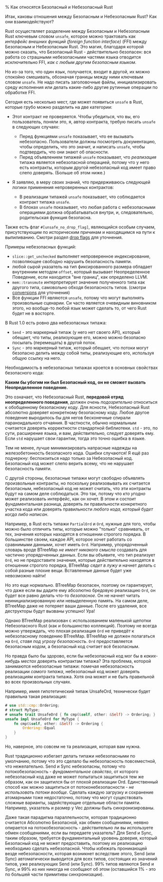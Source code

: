 % Как относятся Безопасный и Небезопасный Rust

Итак, каковы отношения между Безопасным и Небезопасным Rust? Как они
взаимодействуют?

Rust осуществляет разделение между Безопасным и Небезопасным Rust ключевым
словом `unsafe`, которое можно трактовать как *интерфейс внешних функций
(foreign function interface)* (FFI) между Безопасным и Небезопасным Rust. Это
магия, благодаря которой можно сказать, что Безопасный Rust - действительно
безопасен: вся работа со страшными небезопасными частями языка отводится 
исключительно FFI, *как с любым другим безопасным языком*.

Но из-за того, что один язык, получается, входит в другой, их можно спокойно
смешивать, обозначая границы между ними ключевым словом `unsafe`. Не надо писать
заголовочные файлы, инициализировать среду исполнения или делать какие-либо 
другие рутинные операции по обработке FFI.

Сегодня есть несколько мест, где может появиться `unsafe` в Rust, которые грубо
можно разделить на две категории:

* Этот контракт не проверяется. Чтобы убедиться, что вы, его пользователь, поняли 
это, я, автор контракта, требую писать `unsafe` в следующих случаях:     
  * Перед функциями `unsafe` показывает, что ее вызывать небезопасно. 
  Пользователи должны посмотреть документацию, чтобы определить, что это значит,
   и написать `unsafe`, чтобы подтвердить, что они знают об опасности.     
  * Перед объявлением типажей `unsafe` показывает, что *реализация* типажа 
  является небезопасной операцией, потому что у него есть контракты, которым 
  другой небезопасный код имеет право слепо доверять. (Больше об этом ниже.)

* Я заявляю, в меру своих знаний, что придерживаюсь следующей логики применения 
непроверенных контрактов:
  * В реализации типажей `unsafe` показывает, что соблюдается контракт типажа
`unsafe`.
  * В блоках `unsafe` показывает, что любая работа с небезопасными операциями 
  должна обрабатываться внутри, и, следовательно, родительская функция 
  безопасна.

Также есть флаг `#[unsafe_no_drop_flag]`, являющийся особым случаем,
присутствующим по историческим причинам и находящимся на пути к выпиливанию.
Смотри раздел [drop flags] для уточнения.

Примеры небезопасных функций:

* `slice::get_unchecked` выполняет непроверенное индексирование, позволяющее
свободно нарушить безопасность памяти. 
* любой сырой указатель на тип фиксированного размера обладает внутренним 
методом `offset`, который вызывает Неопределенное Поведение, если находится 
"вне границ", как определено LLVM. 
* `mem::transmute` интерпретирует значение полученного типа как другого типа, 
самовольно обходя безопасность типов. (смотри [conversions] для уточнения) 
* Все функции FFI являются `unsafe`, потому что могут выполнять произвольные 
сценарии. Си часто является очевидным виновником этого, но вообще-то любой язык
 может сделать то, от чего Rust будет не в восторге.

В Rust 1.0 есть ровно два небезопасных типажа:

* `Send` - это маркерный типаж (у него нет своего API), который обещает, что 
типы, реализующие его, можно можно безопасно посылать (перемещать) в другой поток.
* `Sync` - это маркерный типаж, который обещает, что потоки могут безопасно 
делить между собой типы, реализующие его, используя общую ссылку на него.

Необходимость в небезопасных типажах кроется в основных свойствах безопасного
кода:

**Каким бы убогим ни был Безопасный код, он не сможет вызвать Неопределенное
поведение.**

Это означает, что Небезопасный Rust, **передовой отряд неопределенного поведения**, 
должен *очень подозрительно* относиться к обобщенному безопасному коду. Для ясности, 
Небезопасный Rust абсолютно доверяет конкретному безопасному коду. Любое другое 
поведение выродилось бы для негов бесконечные спирали параноидального отчаяния. 
В частности, обычно нормальным считается доверять корректности стандартной библиотеки. 
`std` - это, по сути, расширение языка, и вам, действительно, следует доверять ему. 
Если `std` нарушает свои гарантии, тогда это точно ошибка в языке.

Тем не менее, лучше минимизировать напрасные надежды на железобетонность
безопасного кода. Ошибки случаются! Я ещё раз подчеркну: беспокоиться надо
только за Небезопасный код. Безопасный код может слепо верить всему, что не 
нарушает безопасность памяти.

С другой стороны, безопасные типажи могут свободно объявлять произвольные
контракты, но поскольку реализовывать их считается безопасным, небезопасный 
код не может считать, что эти контракты будут на самом деле соблюдаться. Это
так, потому что *кто угодно* может реализовать интерфейс, как он хочет. 
В этом и состоит фундаментальная разница, доверять ли правильности конкретного 
участка кода или доверять правильности *любого кода, который будет когда либо написан*.

Например, в Rust есть типажи `PartialOrd` и `Ord`, нужные для того, чтобы можно
было отличить типы, которые можно "только" сравнивать, от тех, значения которых 
находятся в отношении строгого порядка. В большинстве своем, каждое API,
которое хочет работать со сравнимыми данными, хочет иметь `Ord`. Например,
упорядоченный словарь вроде BTreeMap *не имеет никакого смысла* создавать для частично
упорядоченных данных. Если вы объявите, что тип реализует `Ord`, но не
предоставите значения, которые действительно находятся в отношении строгого порядка, 
BTreeMap *сядет в лужу* и начнет делать с собой разные плохие вещи. Вставленные данные 
будет уже невозможно найти!

Но это еще нормально. BTreeMap безопасен, поэтому он гарантирует, что даже если
вы дадите ему абсолютно бредовую реализацию `Ord`, он будет все равно делать
что-то *безопасное*. Он не начнет читать неинициализированную или
невыделенную память. На самом деле, BTreeMap даже не потеряет ваши данные. После
его удаления, все деструкторы будут вызваны успешно! Ура!

Однако BTreeMap реализован с использованием маленькой щепотки Небезопасного Rust
(как и большинство коллекций). Поэтому не всегда можно утверждать, что плохая 
реализация `Ord` не приведёт к небезопасному поведению BTreeMap. BTreeMap не 
должен полагаться на `Ord`, *ставя под угрозу безопасность*. `Ord` 
предоставляется безопасным кодом, а безопасный код считает всё безопасным.

Но правда было бы здорово, если бы небезопасный код мог бы в *каких-нибудь
местах* доверять контрактам типажа? Эта проблема, которой занимаются
небезопасные типажи: помечая небезопасность реализации *самого типажа*,
небезопасный код может доверять реализациям контракта типажа. Хотя она может и
не быть правильной во всех произвольных случаях.

Например, имея гипотетический типаж UnsafeOrd, технически будет правильна такая
реализация:

```rust
# use std::cmp::Ordering;
# struct MyType;
# unsafe trait UnsafeOrd { fn cmp(&self, other: &Self) -> Ordering; }
unsafe impl UnsafeOrd for MyType {
    fn cmp(&self, other: &Self) -> Ordering {
        Ordering::Equal
    }
}
```

Но, наверное, это совсем не та реализация, которая вам нужна.

Rust традиционно избегает делать типажи небезопасными по умолчанию, потому что 
это сделало бы небезопасность повсеместной, что нежелательно. Send и Sync небезопасны,
потому что потокобезопасность - *фундаментальное свойство*, от которого
небезопасный код даже не может попытаться защититься тем же образом, как он защитился 
бы от плохой реализации Ord. Единственный способ как
можно защититься от потоконебезопасности - *не использовать потоки вообще*.
Сделать каждую загрузку и сохранение атомарными тоже недостаточно, потому что могут 
существовать сложные варианты, задействующие отдельные области памяти.
Например, указатель и размер у Vec должны быть синхронизированы.

Даже такая парадигма параллельности, которая традиционно считается Абсолютно
Безопасной, как обмен сообщениями, неявно опирается на потокобезопасность -
действительно ли вы используете обмен сообщениями, если вы передаете указатель?
Для Send и Sync, таким образом, требуется фундаментальный уровень доверия,
который Безопасный код не может предоставить, поэтому их реализацию необходимо
сделать небезопасной. Чтобы избежать проникающей везде небезопасности, которая
возникнет вследствие этого, Send (или Sync) автоматически выводится для всех
типов, состоящих из значений типов, уже реализующих Send (или Sync). 
99% типов являются Send и Sync, и 99% из них никогда не сообщают об этом 
(оставшийся 1% - это по большей части примитивы синхронизации).




[drop flags]: drop-flags.html
[conversions]: conversions.html
